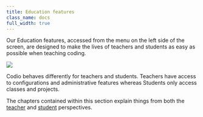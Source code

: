```yaml
---
title: Education features
class_name: docs
full_width: true
---
```


Our Education features, accessed from the menu on the left side of the screen, are designed to make the lives of teachers and students as easy as possible when teaching coding.

![](docs/education/courses.png)

Codio behaves differently for teachers and students. Teachers have access to configurations and administrative features whereas Students only access classes and projects. 

The chapters contained within this section explain things from both the [teacher](/docs/education/teachers) and [student](/docs/education/students) perspectives.
